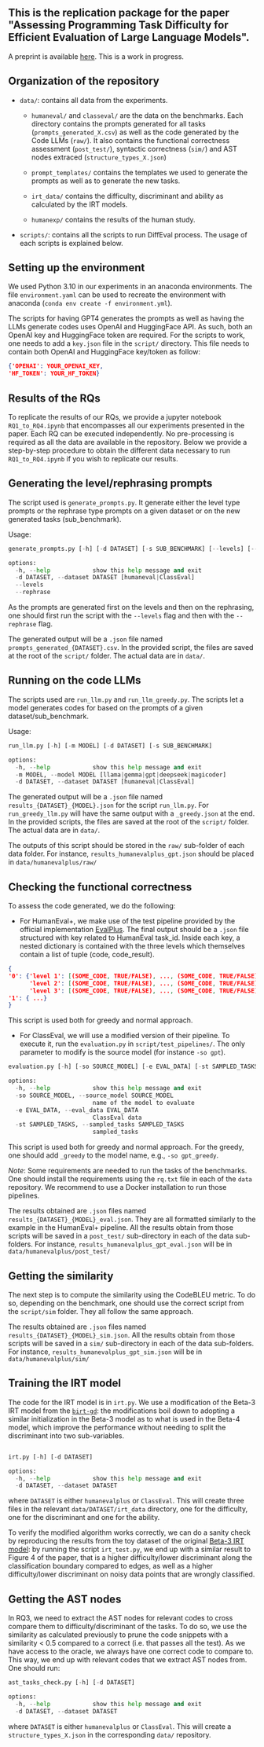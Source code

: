 ## This is the replication package for the paper "Assessing Programming Task Difficulty for Efficient Evaluation of Large Language Models".

A preprint is available [here](). This is a work in progress.

## Organization of the repository

* `data/`: contains all data from the experiments.
  * `humaneval/` and `classeval/` are the data on the benchmarks.  Each directory contains the prompts generated for all tasks (`prompts_generated_X.csv`) as well as the code generated by the Code LLMs (`raw/`). It also contains the functional correctness assessment (`post_test/`), syntactic correctness (`sim/`) and AST nodes extraced (`structure_types_X.json`)

  * `prompt_templates/` contains the templates we used to generate the prompts as well as to generate the new tasks.

  * `irt_data/` contains the difficulty, discriminant and ability as calculated by the IRT models.

  * `humanexp/` contains the results of the human study.

* `scripts/`: contains all the scripts to run DiffEval process. The usage of each scripts is explained below.

## Setting up the environment

We used Python 3.10 in our experiments in an anaconda environments. The file `environment.yaml` can be used to recreate the environment with anaconda (`conda env create -f environment.yml`).

The scripts for having GPT4 generates the prompts as well as having the LLMs generate codes uses OpenAI and HuggingFace API. As such, both an OpenAI key and HuggingFace token are required. For the scripts to work, one needs to add a `key.json` file in the `script/` directory. This file needs to contain both OpenAI and HuggingFace key/token as follow:

```json
{'OPENAI': YOUR_OPENAI_KEY,
'HF_TOKEN': YOUR_HF_TOKEN}
```

## Results of the RQs

To replicate the results of our RQs, we provide a jupyter notebook `RQ1_to_RQ4.ipynb` that encompasses all our experiments presented in the paper. Each RQ can be executed independently. No pre-processing is required as all the data are available in the repository. Below we provide a step-by-step procedure to obtain the different data necessary to run `RQ1_to_RQ4.ipynb` if you wish to replicate our results.

## Generating the level/rephrasing prompts

The script used is `generate_prompts.py`. It generate either the level type prompts or the rephrase type prompts on a given dataset or on the new generated tasks (sub_benchmark).

Usage:

```python
generate_prompts.py [-h] [-d DATASET] [-s SUB_BENCHMARK] [--levels] [--rephrase]

options:
  -h, --help            show this help message and exit
  -d DATASET, --dataset DATASET [humaneval|ClassEval]
  --levels
  --rephrase
```

As the prompts are generated first on the levels and then on the rephrasing, one should first run the script with the `--levels` flag and then with the `--rephrase` flag.

The generated output will be a `.json` file named `prompts_generated_{DATASET}.csv`. In the provided script, the files are saved at the root of the `script/` folder. The actual data are in `data/`. 

## Running on the code LLMs

The scripts used are `run_llm.py` and `run_llm_greedy.py`. The scripts let a model generates codes for based on the prompts of a given dataset/sub_benchmark. 

Usage:

```python
run_llm.py [-h] [-m MODEL] [-d DATASET] [-s SUB_BENCHMARK]

options:
  -h, --help            show this help message and exit
  -m MODEL, --model MODEL [llama|gemma|gpt|deepseek|magicoder]
  -d DATASET, --dataset DATASET [humaneval|ClassEval]
```

The generated output will be a `.json` file named `results_{DATASET}_{MODEL}.json` for the script `run_llm.py`. For `run_greedy_llm.py` will have the same output with a `_greedy.json` at the end. In the provided scripts, the files are saved at the root of the `script/` folder. The actual data are in `data/`. 

The outputs of this script should be stored in the `raw/` sub-folder of each data folder. For instance, `results_humanevalplus_gpt.json` should be placed in `data/humanevalplus/raw/`

## Checking the functional correctness

To assess the code generated, we do the following:

* For HumanEval+, we make use of the test pipeline provided by the official implementation [EvalPlus](https://github.com/evalplus/evalplus). The final output should be a `.json` file structured with key related to HumanEval task_id. Inside each key, a nested dictionary is contained with the three levels which themselves contain a list of tuple (code, code_result).

```json
{
'0': {'level 1': [(SOME_CODE, TRUE/FALSE), ..., (SOME_CODE, TRUE/FALSE)],
      'level 2': [(SOME_CODE, TRUE/FALSE), ..., (SOME_CODE, TRUE/FALSE)],
      'level 3': [(SOME_CODE, TRUE/FALSE), ..., (SOME_CODE, TRUE/FALSE)]},
'1': { ...}
}
```
This script is used both for greedy and normal approach. 

* For ClassEval, we will use a modified version of their pipeline. To execute it, run the `evaluation.py` in `script/test_pipelines/`. The only parameter to modify is the source model (for instance `-so gpt`).

```python
evaluation.py [-h] [-so SOURCE_MODEL] [-e EVAL_DATA] [-st SAMPLED_TASKS]

options:
  -h, --help            show this help message and exit
  -so SOURCE_MODEL, --source_model SOURCE_MODEL
                        name of the model to evaluate
  -e EVAL_DATA, --eval_data EVAL_DATA
                        ClassEval data
  -st SAMPLED_TASKS, --sampled_tasks SAMPLED_TASKS
                        sampled_tasks
```
This script is used both for greedy and normal approach. For the greedy, one should add `_greedy` to the model name, e.g., `-so gpt_greedy`.

*Note*: Some requirements are needed to run the tasks of the benchmarks. One should install the requirements using the `rq.txt` file in each of the `data` repository. We recommend to use a Docker installation to run those pipelines.

The results obtained are `.json` files named `results_{DATASET}_{MODEL}_eval.json`. They are all formatted similarly to the example in the HumanEval+ pipeline. All the results obtain from those scripts will be saved in a `post_test/` sub-directory in each of the data sub-folders. For instance, `results_humanevalplus_gpt_eval.json` will be in `data/humanevalplus/post_test/`

## Getting the similarity

The next step is to compute the similarity using the CodeBLEU metric. To do so, depending on the benchmark, one should use the correct script from the `script/sim` folder. They all follow the same approach.

The results obtained are `.json` files named `results_{DATASET}_{MODEL}_sim.json`. All the results obtain from those scripts will be saved in a `sim/` sub-directory in each of the data sub-folders. For instance, `results_humanevalplus_gpt_sim.json` will be in `data/humanevalplus/sim/`

## Training the IRT model

The code for the IRT model is in `irt.py`. We use a modification of the Beta-3 IRT model from the [`birt-gd`](https://github.com/Manuelfjr/birt-gd/tree/main): the modifications boil down to adopting a similar initialization in the Beta-3 model as to what is used in the Beta-4 model, which improve the performance without needing to split the discriminant into two sub-variables. 

```python

irt.py [-h] [-d DATASET]

options:
  -h, --help            show this help message and exit
  -d DATASET, --dataset DATASET
```

where `DATASET` is either `humanevalplus` or `ClassEval`. This will create three files in the relevant `data/DATASET/irt_data` directory, one for the difficulty, one for the discriminant and one for the ability.

To verify the modified algorithm works correctly, we can do a sanity check by reproducing the results from the toy dataset of the original [Beta-3 IRT model](https://proceedings.mlr.press/v89/chen19b.html): by running the script `irt_test.py`, we end up with a similar result to Figure 4 of the paper, that is a higher difficulty/lower discriminant along the classification boundary compared to edges, as well as a higher difficulty/lower discriminant on noisy data points that are wrongly classified.

## Getting the AST nodes

In RQ3, we need to extract the AST nodes for relevant codes to cross compare them to difficulty/discriminant of the tasks. To do so, we use the similarity as calculated previously to prune the code snippets with a similarity < 0.5 compared to a correct (i.e. that passes all the test). As we have access to the oracle, we always have one correct code to compare to. This way, we end up with relevant codes that we extract AST nodes from. One should run:

```python
ast_tasks_check.py [-h] [-d DATASET]

options:
  -h, --help            show this help message and exit
  -d DATASET, --dataset DATASET
```

where `DATASET` is either `humanevalplus` or `ClassEval`. This will create a `structure_types_X.json` in the corresponding `data/` repository.

